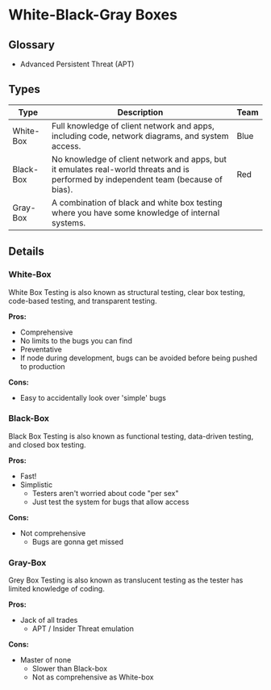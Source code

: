 # White-Black-Gray Boxes

## Glossary

- Advanced Persistent Threat (APT)

## Types

| Type      | Description                                                                                                                         | Team |
| --------- | ----------------------------------------------------------------------------------------------------------------------------------- | ---- |
| White-Box | Full knowledge of client network and apps, including code, network diagrams, and system access.                                     | Blue |
| Black-Box | No knowledge of client network and apps, but it emulates real-world threats and is performed by independent team (because of bias). | Red  |
| Gray-Box  | A combination of black and white box testing where you have some knowledge of internal systems.                                     |      |

## Details

### White-Box

White Box Testing is also known as structural testing, clear box testing, code-based testing, and transparent testing.

**Pros:**

- Comprehensive
- No limits to the bugs you can find
- Preventative
- If node during development, bugs can be avoided before being pushed to production

**Cons:**

- Easy to accidentally look over 'simple' bugs

### Black-Box

Black Box Testing is also known as functional testing, data-driven testing, and closed box testing.

**Pros:**

- Fast!
- Simplistic
  - Testers aren't worried about code "per sex"
  - Just test the system for bugs that allow access

**Cons:**

- Not comprehensive
  - Bugs are gonna get missed

### Gray-Box

Grey Box Testing is also known as translucent testing as the tester has limited knowledge of coding.

**Pros:**

- Jack of all trades
  - APT / Insider Threat emulation

**Cons:**

- Master of none
  - Slower than Black-box
  - Not as comprehensive as White-box
